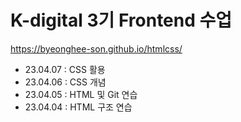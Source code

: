 # K-digital 3기 Frontend 수업
https://byeonghee-son.github.io/htmlcss/

+ 23.04.07 : CSS 활용
+ 23.04.06 : CSS 개념
+ 23.04.05 : HTML 및 Git 연습
+ 23.04.04 : HTML 구조 연습
